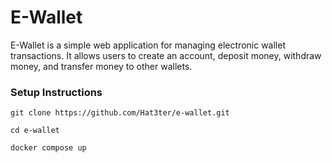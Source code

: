 # E-Wallet

E-Wallet is a simple web application for managing electronic wallet transactions. It allows users to create an account, deposit money, withdraw money, and transfer money to other wallets. 

### Setup Instructions
```
git clone https://github.com/Hat3ter/e-wallet.git
```
```
cd e-wallet
```
```
docker compose up
```